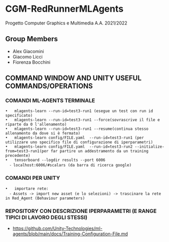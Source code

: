 # CGM-RedRunnerMLAgents

Progetto Computer Graphics e Multimedia A.A. 2021/2022

## Group Members
- Alex Giacomini
- Giacomo Licci
- Fiorenza Bocchini

## COMMAND WINDOW AND UNITY USEFUL COMMANDS/OPERATIONS
### COMANDI ML-AGENTS TERMINALE
	•	mlagents-learn --run-id=test3-run1 (esegue un test con run id specificato)
	•	mlagents-learn --run-id=test3-run1 --force(sovrascrive il file e riparte da 0 l'allenamento)
	•	mlagents-learn --run-id=test3-run1 --resume(continua stesso allenamento da dove si è fermato)
	•	mlagents-learn config/FILE.yaml  --run-id=test3-run1 (per utilizzare uno specifico file di configurazione di iperparametri)
	•	mlagents-learn config/FILE.yaml  --run-id=test3-run2 --initialize-from=test3-run1(per far partire un addestramento da un training precedente)
	•	tensorboard --logdir results --port 6006
	  ⁃	localhost:6006/#scalars (da barra di ricerca google)


### COMANDI PER UNITY
	•	importare rete: 
	  ⁃	Assets -> import new asset (e lo selezioni) -> trascinare la rete in Red_Agent (Behaviour parameters)


### REPOSITORY CON DESCRIZIONE IPERPARAMETRI (E RANGE TIPICI DI LAVORO DEGLI STESSI)
  - https://github.com/Unity-Technologies/ml-agents/blob/main/docs/Training-Configuration-File.md



  
